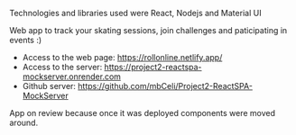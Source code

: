Technologies and libraries used were React, Nodejs and Material UI

Web app to track your skating sessions, join challenges and paticipating in events :)
  - Access to the web page: https://rollonline.netlify.app/
  - Access to the server: https://project2-reactspa-mockserver.onrender.com
  - Github server: https://github.com/mbCeli/Project2-ReactSPA-MockServer

    
App on review because once it was deployed components were moved around.
